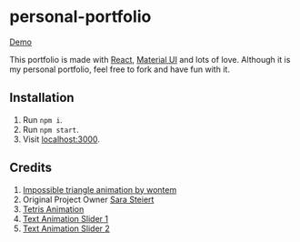 # personal-portfolio

[Demo](https://updullah.dev/)

This portfolio is made with [React](https://github.com/facebook/react), [Material UI](https://github.com/callemall/material-ui) and lots of love.
Although it is my personal portfolio, feel free to fork and have fun with it.

## Installation

1. Run `npm i`.
2. Run `npm start`.
3. Visit [localhost:3000](http://localhost:3000).

## Credits

1. [Impossible triangle animation by wontem](http://codepen.io/wontem/pen/YXzVyr)
2. Original Project Owner [Sara Steiert](https://github.com/salomonelli)
2. [Tetris Animation](https://codepen.io/imathis/pen/ZYEWrw)
2. [Text Animation Slider 1](https://codepen.io/yemon/pen/pWoROm)
2. [Text Animation Slider 2](https://codepen.io/yoannhel/pen/sJpDj)

